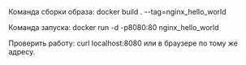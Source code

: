 Команда сборки образа:
docker build . --tag=nginx_hello_world

Команда запуска:
docker run -d -p8080:80 nginx_hello_world

Проверить работу:
curl localhost:8080 
или в браузере по тому же адресу.
